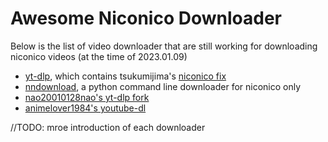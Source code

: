 # Awesome Niconico Downloader

Below is the list of video downloader that are still working for downloading niconico videos (at the time of 2023.01.09)

- [yt-dlp](https://github.com/yt-dlp/yt-dlp), which contains tsukumijima's [niconico fix](https://github.com/ytdl-org/youtube-dl/pull/23824)
- [nndownload](https://github.com/AlexAplin/nndownload), a python command line downloader for niconico only 
- [nao20010128nao's yt-dlp fork](https://github.com/ytdl-patched/ytdl-patched/tree/ytdlp)
- [animelover1984's youtube-dl](https://github.com/animelover1984/youtube-dl)

//TODO: mroe introduction of each downloader
